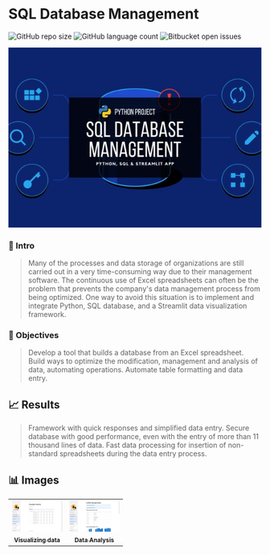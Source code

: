# SQL Database Management

<!---Esses são exemplos. Veja https://shields.io para outras pessoas ou para personalizar este conjunto de escudos. Você pode querer incluir dependências, status do projeto e informações de licença aqui--->

![GitHub repo size](https://img.shields.io/badge/REPO%20SIZE-4800kb-green)
![GitHub language count](https://img.shields.io/badge/LANGUAGES-2-green)
![Bitbucket open issues](https://img.shields.io/badge/OPEN%20ISSUES-NO%20ISSUES-green)

<img src="project-image.jpg" alt=" ">


### :speech_balloon: Intro

> Many of the processes and data storage of organizations are still carried out in a very time-consuming way due to their management software.
  The continuous use of Excel spreadsheets can often be the problem that prevents the company's data management process from being optimized.
  One way to avoid this situation is to implement and integrate Python, SQL database, and a Streamlit data visualization framework.

### :rocket: Objectives

> Develop a tool that builds a database from an Excel spreadsheet.
> Build ways to optimize the modification, management and analysis of data, automating operations.
> Automate table formatting and data entry.

## :chart_with_upwards_trend: Results

> Framework with quick responses and simplified data entry.
> Secure database with good performance, even with the entry of more than 11 thousand lines of data.
> Fast data processing for insertion of non-standard spreadsheets during the data entry process.

## :bar_chart: Images

<table>
  <tr>
    <td align="center">
      <a href="#">
        <img src="image-1.jpg" width="100px;" alt=" "/><br>
        <sub>
          <b>Visualizing data</b>
        </sub>
      </a>
    </td>
    <td align="center">
      <a href="#">
        <img src="image-2.jpg" width="100px;" alt=" "/><br>
        <sub>
          <b>Data Analysis</b>
        </sub>
      </a>
    </td>
</table>
